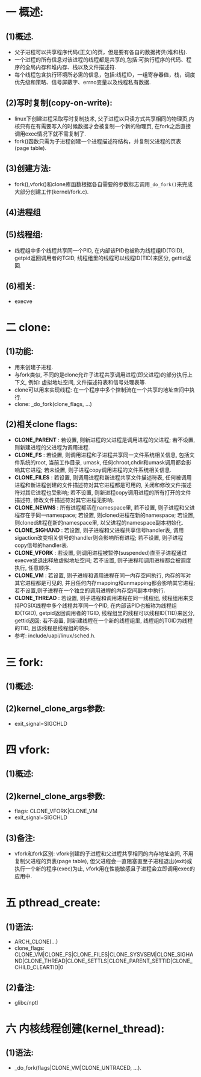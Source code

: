 # 一 概述:
## (1)概述.
- 父子进程可以共享程序代码(正文)的页，但是要有各自的数据拷贝(堆和栈).
- 一个进程的所有信息对该进程的线程都是共享的,包括:可执行程序的代码、程序的全局内存和堆内存、栈以及文件描述符.
- 每个线程包含执行环境所必需的信息，包括:线程ID，一组寄存器值，栈，调度优先级和策略、信号屏蔽字、errno变量以及线程私有数据.

## (2)写时复制(copy-on-write):
- linux下创建进程采取写时复制技术, 父子进程以只读方式共享相同的物理页,内核只有在有需要写入的时候数据才会被复制一个新的物理页, 在fork之后直接调用exec情况下就不需复制了.
- fork()函数只需为子进程创建一个进程描述符结构，并复制父进程的页表(page table).

## (3)创建方法:
- fork(),vfork()和clone库函数根据各自需要的参数标志调用`_do_fork()`来完成大部分创建工作(kernel/fork.c).

## (4)进程组

## (5)线程组:
- 线程组中多个线程共享同一个PID, 在内部该PID也被称为线程组ID(TGID), getpid返回调用者的TGID, 线程组里的线程可以线程ID(TID)来区分, gettid返回.

## (6)相关:
- execve

# 二 clone:
## (1)功能:
- 用来创建子进程.
- 与fork类似, 不同的是clone允许子进程共享调用进程(即父进程)的部分执行上下文, 例如: 虚拟地址空间, 文件描述符表和信号处理表等.
- clone可以用来实现线程: 在一个程序中多个控制流在一个共享的地址空间中执行.
- clone: _do_fork(clone_flags, ...)

## (2)相关clone flags:
- **CLONE_PARENT** : 若设置, 则新进程的父进程是调用进程的父进程; 若不设置, 则新建进程的父进程为调用进程.
- **CLONE_FS** : 若设置, 则调用进程和子进程共享同一文件系统相关信息, 包括文件系统的root, 当前工作目录, umask, 任何chroot,chdir和umask调用都会影响其它进程; 若未设置, 则子进程copy调用进程的文件系统相关信息.
- **CLONE_FILES** : 若设置, 则调用进程和新进程共享文件描述符表, 任何被调用进程和新进程创建的文件描述符对其它进程都是可用的, 关闭和修改文件描述符对其它进程也受影响; 若不设置, 则新进程copy调用进程的所有打开的文件描述符, 修改文件描述符对其它进程无影响.
- **CLONE_NEWNS** : 所有进程都活在namespace里, 若不设置, 则子进程和父进程存在于同一namespace; 若设置, 则cloned进程在新的namespace; 若设置, 则cloned进程在新的namespace里, 以父进程的namespace副本初始化.
- **CLONE_SIGHAND** : 若设置, 则子进程和父进程共享信号handler表, 调用sigaction改变相关信号的handler则会影响所有进程; 若不设置, 则子进程copy信号的handler表.
- **CLONE_VFORK** : 若设置, 则调用进程被暂停(suspended)直至子进程通过execve或退出释放虚拟地址空间; 若不设置, 则子进程和调用进程都会被调度执行, 任意顺序.
- **CLONE_VM** : 若设置, 则子进程和调用进程在同一内存空间执行, 内存的写对其它进程都是可见的, 并且任何内存mapping和unmapping都会影响其它进程; 若不设置,则子进程在一个独立的调用进程的内存空间副本中执行.
- **CLONE_THREAD** : 若设置, 则子进程和调用进程在同一线程组, 线程组用来支持POSIX线程中多个线程共享同一个PID, 在内部该PID也被称为线程组ID(TGID), getpid返回调用者的TGID, 线程组里的线程可以线程ID(TID)来区分, gettid返回; 若不设置, 则新建线程在一个新的线程组里, 线程组的TGID为线程的TID, 且该线程是线程组的领头.
- 参考: include/uapi/linux/sched.h.

# 三 fork:
## (1)概述:

## (2)kernel_clone_args参数:
- exit_signal=SIGCHLD


# 四 vfork:
## (1)概述:

## (2)kernel_clone_args参数:
- flags: CLONE_VFORK|CLONE_VM
- exit_signal=SIGCHLD

## (3)备注:
- vfork和fork区别: vfork创建的子进程和父进程共享相同的内存地址空间, 不用复制父进程的页表(page table), 但父进程会一直阻塞直至子进程退出(exit)或执行一个新的程序(exec)为止, vfork用在性能敏感且子进程会立即调用exec的应用中.


# 五 pthread_create:
## (1)语法:
- ARCH_CLONE(...)
- clone_flags: CLONE_VM|CLONE_FS|CLONE_FILES|CLONE_SYSVSEM|CLONE_SIGHAND|CLONE_THREAD|CLONE_SETTLS|CLONE_PARENT_SETTID|CLONE_CHILD_CLEARTID|0

## (2)备注:
- glibc/nptl

# 六 内核线程创建(kernel_thread):
## (1)语法:
- _do_fork(flags|CLONE_VM|CLONE_UNTRACED, ...).
